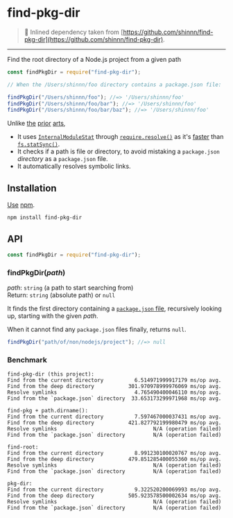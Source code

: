 # find-pkg-dir

> 🚧 Inlined dependency taken from [https://github.com/shinnn/find-pkg-dir](https://github.com/shinnn/find-pkg-dir).

---

Find the root directory of a Node.js project from a given path

```javascript
const findPkgDir = require("find-pkg-dir");

// When the /Users/shinnn/foo directory contains a package.json file:

findPkgDir("/Users/shinnn/foo"); //=> '/Users/shinnn/foo'
findPkgDir("/Users/shinnn/foo/bar"); //=> '/Users/shinnn/foo'
findPkgDir("/Users/shinnn/foo/bar/baz"); //=> '/Users/shinnn/foo'
```

Unlike [the](https://www.npmjs.com/package/pkg-dir) [prior](https://www.npmjs.com/package/find-pkg) [arts](https://www.npmjs.com/package/find-root),

- It uses [`InternalModuleStat`](https://github.com/nodejs/node/blob/v10.1.0/src/node_file.cc#L798) through [`require.resolve()`](https://nodejs.org/api/modules.html#modules_require_resolve_request_options) as it's [faster](#benchmark) than [`fs.statSync()`](https://nodejs.org/api/fs.html#fs_fs_statsync_path).
- It checks if a path is file or directory, to avoid mistaking a `package.json` _directory_ as a `package.json` file.
- It automatically resolves symbolic links.

## Installation

[Use](https://docs.npmjs.com/cli/install) [npm](https://docs.npmjs.com/about-npm/).

```
npm install find-pkg-dir
```

## API

```javascript
const findPkgDir = require("find-pkg-dir");
```

### findPkgDir(_path_)

_path_: `string` (a path to start searching from)  
Return: `string` (absolute path) or `null`

It finds the first directory containing a [`package.json` file](https://docs.npmjs.com/files/package.json), recursively looking up, starting with the given _path_.

When it cannot find any `package.json` files finally, returns `null`.

```javascript
findPkgDir("path/of/non/nodejs/project"); //=> null
```

### Benchmark

```
find-pkg-dir (this project):
Find from the current directory          6.514971999917179 ms/op avg.
Find from the deep directory           301.970978999976069 ms/op avg.
Resolve symlinks                         4.765490400046110 ms/op avg.
Find from the `package.json` directory  33.653173299971968 ms/op avg.

find-pkg + path.dirname():
Find from the current directory          7.597467000037431 ms/op avg.
Find from the deep directory           421.827792199980479 ms/op avg.
Resolve symlinks                               N/A (operation failed)
Find from the `package.json` directory         N/A (operation failed)

find-root:
Find from the current directory          8.991230100020767 ms/op avg.
Find from the deep directory           479.851285400055360 ms/op avg.
Resolve symlinks                               N/A (operation failed)
Find from the `package.json` directory         N/A (operation failed)

pkg-dir:
Find from the current directory          9.322520200069993 ms/op avg.
Find from the deep directory           505.923578500002634 ms/op avg.
Resolve symlinks                               N/A (operation failed)
Find from the `package.json` directory         N/A (operation failed)
```
